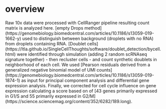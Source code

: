 
# overview

<p class="comment">
Raw 10x data were processed with CellRanger pipeline resulting count matrix is analyzed here. [empty Drops method](https://genomebiology.biomedcentral.com/articles/10.1186/s13059-019-1662-y) used to distinguish between background (droplets with no RNA) from droplets containing RNA. [Doublet cells](https://ltla.github.io/SingleCellThoughts/software/doublet_detection/bycell.html) were identified through simulation (adding 2 random scRNAseq signature together) - then recluster cells - and count synthetic doublets in neighborhood of each cell. 
We used [Pearson residuals derived from a generalized negative binomial model of UMI counts](https://genomebiology.biomedcentral.com/articles/10.1186/s13059-019-1874-1) as input for principal component analysis and differential gene expression analysis. Finally, we corrected for cell cycle influence on gene expression calculating a score based on of [43 genes primarily expressed in G1/S and 55 primarily expressed in G2/M](https://science.sciencemag.org/content/352/6282/189.long).
</p>
